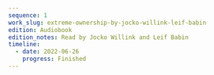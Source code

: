 ```yaml
---
sequence: 1
work_slug: extreme-ownership-by-jocko-willink-leif-babin
edition: Audiobook
edition_notes: Read by Jocko Willink and Leif Babin
timeline:
  - date: 2022-06-26
    progress: Finished
---
```

